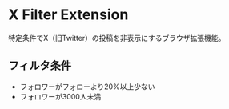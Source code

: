 # X Filter Extension
特定条件でX（旧Twitter）の投稿を非表示にするブラウザ拡張機能。

## フィルタ条件
- フォロワーがフォローより20%以上少ない
- フォロワーが3000人未満
